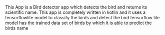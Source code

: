 
This App is a Bird detector app which detects the bird and returns its scientific name.
This app is completely written in kotlin and it uses a tensorflowlite model to classify the birds and detect the bird
tensorflow lite model has the trained data set of birds by which it is able to predict the birds name 
